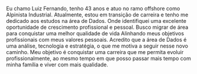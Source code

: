 Eu chamo Luiz Fernando, tenho 43 anos e atuo no ramo offshore como Alpinista Industrial.
Atualmente, estou em transição de carreira e tenho me dedicado aos estudos na área de Dados.
Onde identifiquei uma excelente oportunidade de crescimento profissional e pessoal.
Busco migrar de área para conquistar uma melhor qualidade de vida
Alinhando meus objetivos profissionais com meus valores pessoais.
Acredito que a área de Dados é uma análise, tecnologia e estratégia, o que me motiva a seguir nesse novo caminho.
Meu objetivo é conquistar uma carreira que me permita evoluir profissionalmente,
ao mesmo tempo em que posso passar mais tempo com minha família e viver com mais qualidade.
